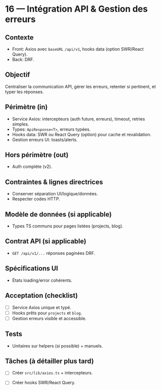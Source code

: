 # 16 — Intégration API & Gestion des erreurs

## Contexte
- Front: Axios avec `baseURL` `/api/v1`, hooks data (option SWR/React Query).
- Back: DRF.

## Objectif
Centraliser la communication API, gérer les erreurs, retenter si pertinent, et typer les réponses.

## Périmètre (in)
- Service Axios: intercepteurs (auth future, erreurs), timeout, retries simples.
- Types: `ApiResponse<T>`, erreurs typées.
- Hooks data: SWR ou React Query (option) pour cache et revalidation.
- Gestion erreurs UI: toasts/alerts.

## Hors périmètre (out)
- Auth complète (v2).

## Contraintes & lignes directrices
- Conserver séparation UI/logique/données.
- Respecter codes HTTP.

## Modèle de données (si applicable)
- Types TS communs pour pages listées (projects, blog).

## Contrat API (si applicable)
- `GET /api/v1/...` réponses paginées DRF.

## Spécifications UI
- États loading/error cohérents.

## Acceptation (checklist)
- [ ] Service Axios unique et typé.
- [ ] Hooks prêts pour `projects` et `blog`.
- [ ] Gestion erreurs visible et accessible.

## Tests
- Unitaires sur helpers (si possible) + manuels.

## Tâches (à détailler plus tard)
- [ ] Créer `src/lib/axios.ts` + intercepteurs.
- [ ] Créer hooks SWR/React Query.


